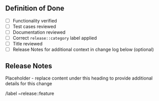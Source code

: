 <!--
Release Merge Request Template

This template is to be used when a change will affect the functionality of DAML.
This includes changes that add new features, fix existing features, update or
enhance existing features, or remove features that are no longer supported.

On merge, the title of the merge request will be used as the changelog entry
representing the change, so ensure the title is clear and concise.
-->

## Definition of Done

- [ ] Functionality verified
- [ ] Test cases reviewed
- [ ] Documentation reviewed
- [ ] Correct `release::category` label applied
- [ ] Title reviewed
- [ ] Release Notes for additional context in change log below (optional)

## Release Notes
Placeholder - replace content under this heading to provide additional details for this change

/label ~release::feature